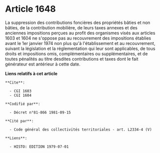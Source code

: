 # Article 1648

La suppression des contributions foncières des propriétés bâties et non bâties, de la contribution mobilière, de leurs taxes
annexes et des anciennes impositions perçues au profit des organismes visés aux articles 1603 et 1604 ne s'oppose pas au
recouvrement des impositions établies avant le 1er janvier 1974 non plus qu'à l'établissement et au recouvrement, suivant la
législation et la réglementation qui leur sont applicables, de tous droits et impositions omis, complémentaires ou
supplémentaires, et de toutes pénalités au titre desdites contributions et taxes dont le fait générateur est antérieur à
cette date.

**Liens relatifs à cet article**

	**Cite**:

	  - CGI 1603
	  - CGI 1604

	**Codifié par**:

	  - Décret n°81-866 1981-09-15

	**Cité par**:

	  - Code général des collectivités territoriales - art. L2334-4 (V)

	**Liens**:

	  - HISTO: EDITION 1979-07-01

